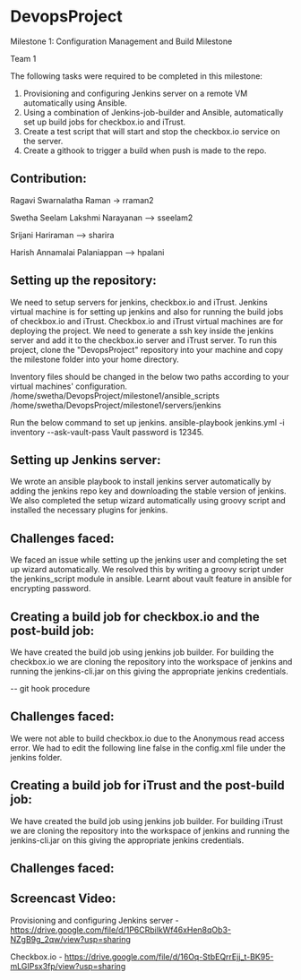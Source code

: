 # DevopsProject

Milestone 1: Configuration Management and Build Milestone

Team 1 

The following tasks were required to be completed in this milestone:

1. Provisioning and configuring Jenkins server on a remote VM automatically using Ansible.
2. Using a combination of Jenkins-job-builder and Ansible, automatically set up build jobs for checkbox.io and iTrust.
3. Create a test script that will start and stop the checkbox.io service on the server.
4. Create a githook to trigger a build when push is made to the repo.

## Contribution:

Ragavi Swarnalatha Raman -> rraman2

Swetha Seelam Lakshmi Narayanan –> sseelam2
 
Srijani Hariraman –> sharira

Harish Annamalai Palaniappan –> hpalani

## Setting up the repository:
We need to setup servers for jenkins, checkbox.io and iTrust. Jenkins virtual machine is for setting up jenkins and also for running the build jobs of checkbox.io and iTrust. Checkbox.io and iTrust virtual machines are for deploying the project. We need to generate a ssh key inside the jenkins server and add it to the checkbox.io server and iTrust server.
To run this project, clone the "DevopsProject" repository into your machine and copy the milestone folder into your home directory.  </br>

Inventory files should be changed in the below two paths according to your virtual machines' configuration.
/home/swetha/DevopsProject/milestone1/ansible_scripts
/home/swetha/DevopsProject/milestone1/servers/jenkins

Run the below command to set up jenkins.
ansible-playbook jenkins.yml -i inventory --ask-vault-pass
Vault password is 12345.

## Setting up Jenkins server:
We wrote an ansible playbook to install jenkins server automatically by adding the jenkins repo key and downloading the stable version of jenkins. We also completed the setup wizard automatically using groovy script and installed the necessary plugins for jenkins.  

## Challenges faced:
We faced an issue while setting up the jenkins user and completing the set up wizard automatically. We resolved this by writing a groovy script under the jenkins_script module in ansible. Learnt about vault feature in ansible for encrypting password.

## Creating a build job for checkbox.io and the post-build job:
We have created the build job using jenkins job builder. For building the checkbox.io we are cloning the repository into the workspace of jenkins and running the jenkins-cli.jar on this giving the appropriate jenkins credentials. 

-- git hook procedure

## Challenges faced:
We were not able to build checkbox.io due to the  Anonymous read access error. We had to edit the following line <denyAnonymousReadAccess>false</denyAnonymousReadAccess> in the config.xml file under the jenkins folder.
 
## Creating a build job for iTrust and the post-build job:
We have created the build job using jenkins job builder. For building iTrust we are cloning the repository into the workspace of jenkins and running the jenkins-cli.jar on this giving the appropriate jenkins credentials.

## Challenges faced:


## Screencast Video:

Provisioning and configuring Jenkins server - https://drive.google.com/file/d/1P6CRbilkWf46xHen8qOb3-NZgB9g_2qw/view?usp=sharing

Checkbox.io - https://drive.google.com/file/d/16Oq-StbEQrrEjj_t-BK95-mLGIPsx3fp/view?usp=sharing

